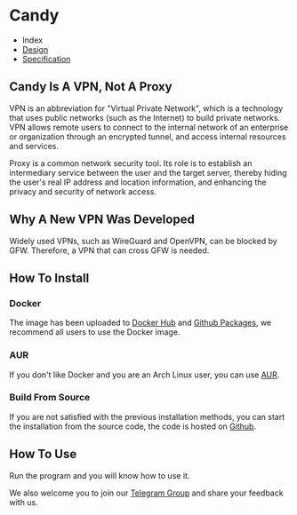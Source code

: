 # Candy

- Index
- [Design](design.md)
- [Specification](specification.md)

## Candy Is A VPN, Not A Proxy

VPN is an abbreviation for "Virtual Private Network", which is a technology that uses public networks (such as the Internet) to build private networks. VPN allows remote users to connect to the internal network of an enterprise or organization through an encrypted tunnel, and access internal resources and services.

Proxy is a common network security tool. Its role is to establish an intermediary service between the user and the target server, thereby hiding the user's real IP address and location information, and enhancing the privacy and security of network access.

## Why A New VPN Was Developed

Widely used VPNs, such as WireGuard and OpenVPN, can be blocked by GFW. Therefore, a VPN that can cross GFW is needed.

## How To Install

### Docker

The image has been uploaded to [Docker Hub](https://hub.docker.com/r/lanthora/candy) and [Github Packages](https://github.com/lanthora/candy/pkgs/container/candy), we recommend all users to use the Docker image.

### AUR

If you don't like Docker and you are an Arch Linux user, you can use [AUR](https://aur.archlinux.org/packages/candy).

### Build From Source

If you are not satisfied with the previous installation methods, you can start the installation from the source code, the code is hosted on [Github](https://github.com/lanthora/candy).

## How To Use

Run the program and you will know how to use it.

We also welcome you to join our [Telegram Group](https://t.me/+xR4K-Asvjz0zMjU1) and share your feedback with us.
